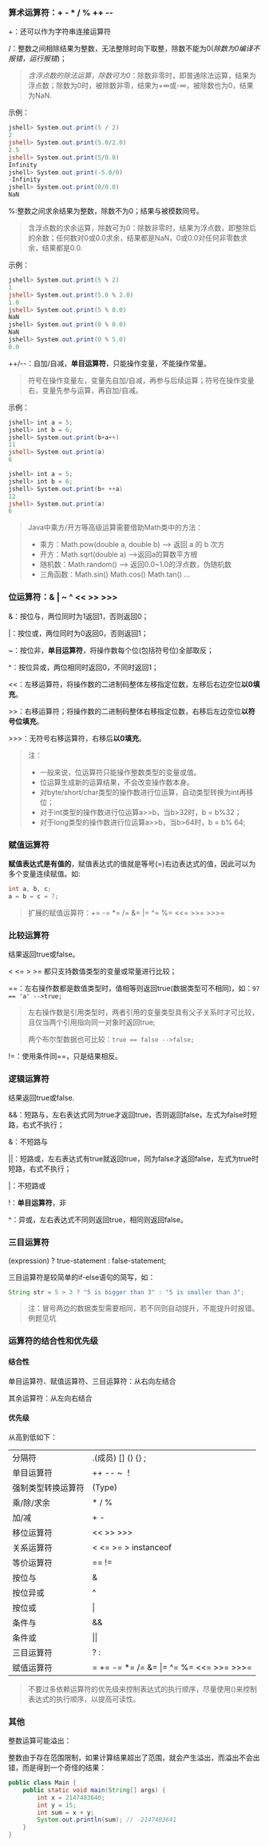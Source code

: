 ### 算术运算符：+ - * / % ++ --

+：还可以作为字符串连接运算符

/：整数之间相除结果为整数，无法整除时向下取整，除数不能为0(*除数为0编译不报错，运行报错*)；

> *含浮点数的除法运算，除数可为0*：除数非零时，即普通除法运算，结果为浮点数；除数为0时，被除数非零，结果为+∞或-∞，被除数也为0，结果为NaN.
>

示例：

```powershell
jshell> System.out.print(5 / 2)
2
jshell> System.out.print(5.0/2.0)
2.5
jshell> System.out.print(5/0.0)
Infinity
jshell> System.out.print(-5.0/0)
-Infinity
jshell> System.out.print(0/0.0)
NaN
```

%:整数之间求余结果为整数，除数不为0；结果与被模数同号。

> 含浮点数的求余运算，除数可为0：除数非零时，结果为浮点数，即整除后的余数；任何数对0或0.0求余，结果都是NaN，0或0.0对任何非零数求余，结果都是0.0.
>

示例：

```powershell
jshell> System.out.print(5 % 2)
1
jshell> System.out.print(5.0 % 2.0)
1.0
jshell> System.out.print(5 % 0.0)
NaN
jshell> System.out.print(0 % 0.0)
NaN
jshell> System.out.print(0 % 5.0)
0.0
```

++/--：自加/自减，**单目运算符**，只能操作变量，不能操作常量。

> 符号在操作变量左，变量先自加/自减，再参与后续运算；符号在操作变量右，变量先参与运算，再自加/自减。
>

示例：

```powershell
jshell> int a = 5;
jshell> int b = 6;
jshell> System.out.print(b+a++)
11
jshell> System.out.print(a)
6
```

```powershell
jshell> int a = 5;
jshell> int b = 6;
jshell> System.out.print(b+ ++a)
12
jshell> System.out.print(a)
6
```

> Java中乘方/开方等高级运算需要借助Math类中的方法：
>
> - 乘方：Math.pow(double a, double b) --> 返回 a 的 b 次方
> - 开方：Math.sqrt(double a) -->返回a的算数平方根
> - 随机数：Math.random() --> 返回0.0~1.0的浮点数，伪随机数
> - 三角函数：Math.sin() Math.cos() Math.tan() ...
>

### 位运算符：& | ~ ^ << >> >>>

&：按位与，两位同时为1返回1，否则返回0；

|：按位或，两位同时为0返回0，否则返回1；

~：按位非，**单目运算符**，将操作数每个位(包括符号位)全部取反；

^：按位异或，两位相同时返回0，不同时返回1；

<<：左移运算符，将操作数的二进制码整体左移指定位数，左移后右边空位**以0填充**。

\>>：右移运算符；将操作数的二进制码整体右移指定位数，右移后左边空位**以符号位填充**。

\>>>：无符号右移运算符，右移后**以0填充**。

> 注：
>
> - 一般来说，位运算符只能操作整数类型的变量或值。
> - 位运算生成新的运算结果，不会改变操作数本身。
> - 对byte/short/char类型的操作数进行位运算，自动类型转换为int再移位；
> - 对于int类型的操作数进行位运算a>>b，当b>32时，b = b%32；
> - 对于long类型的操作数进行位运算a>>b，当b>64时，b = b% 64;
>

### 赋值运算符

**赋值表达式是有值的**，赋值表达式的值就是等号(=)右边表达式的值，因此可以为多个变量连续赋值。如:

```java
int a, b, c;
a = b = c = 7;
```

> 扩展的赋值运算符：+= -= *= /= &= |= ^= %= <<= >>= >>>=
>

### 比较运算符

结果返回true或false。

< <= > >= 都只支持数值类型的变量或常量进行比较；

==：左右操作数都是数值类型时，值相等则返回true(数据类型可不相同)，如：`97 == 'a' -->true;`

> 左右操作数是引用类型时，两者引用的变量类型具有父子关系时才可比较，且仅当两个引用指向同一对象时返回true;
>
> 两个布尔型数据也可比较：`true == false -->false;`
>

!=：使用条件同==，只是结果相反。

### 逻辑运算符

结果返回true或false.

&&：短路与，左右表达式同为true才返回true，否则返回false，左式为false时短路，右式不执行；

&：不短路与

||：短路或，左右表达式有true就返回true，同为false才返回false，左式为true时短路，右式不执行；

|：不短路或

!：**单目运算符**，非

^：异或，左右表达式不同则返回true，相同则返回false。

### 三目运算符

(expression) ? true-statement : false-statement;

三目运算符是较简单的if-else语句的简写，如：

```java
String str = 5 > 3 ? "5 is bigger than 3" : "5 is smaller than 3";
```

> 注：冒号两边的数据类型需要相同，若不同则自动提升，不能提升时报错。例题见坑
>

### 运算符的结合性和优先级

#### 结合性

单目运算符、赋值运算符、三目运算符：从右向左结合

其余运算符：从左向右结合

#### 优先级

从高到低如下：

|                    |                                                |
| ------------------ | ---------------------------------------------- |
| 分隔符             | .(成员) []   () {} ;                           |
| 单目运算符         | ++ --   ~ ！                                   |
| 强制类型转换运算符 | (Type)                                         |
| 乘/除/求余         | * / %                                          |
| 加/减              | + -                                            |
| 移位运算符         | << >>   >>>                                    |
| 关系运算符         | < <=   >= > instanceof                         |
| 等价运算符         | == !=                                          |
| 按位与             | &                                              |
| 按位异或           | ^                                              |
| 按位或             | \|                                              |
| 条件与             | &&                                             |
| 条件或             | \|\|                                             |
| 三目运算符         | ? :                                            |
| 赋值运算符         | = +=   -= *= /=   &= \|= ^=   %= <<= >>=   >>>= |

> 不要过多依赖运算符的优先级来控制表达式的执行顺序，尽量使用()来控制表达式的执行顺序，以提高可读性。
>

### 其他

整数运算可能溢出：

整数由于存在范围限制，如果计算结果超出了范围，就会产生溢出，而溢出不会出错，而是得到一个奇怪的结果：

```java
public class Main {
    public static void main(String[] args) {
        int x = 2147483640;
        int y = 15;
        int sum = x + y;
        System.out.println(sum); // -2147483641
    }
}
```